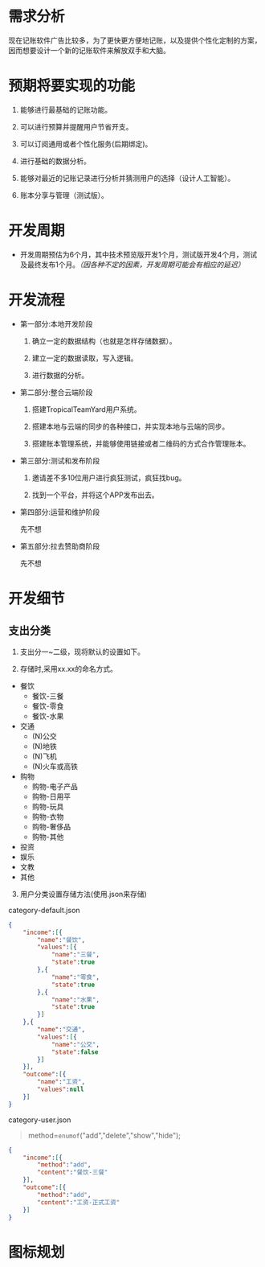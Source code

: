 # 需求分析

现在记账软件广告比较多，为了更快更方便地记账，以及提供个性化定制的方案，因而想要设计一个新的记账软件来解放双手和大脑。

# 预期将要实现的功能

1. 能够进行最基础的记账功能。

2. 可以进行预算并提醒用户节省开支。

3. 可以订阅通用或者个性化服务(后期绑定)。

4. 进行基础的数据分析。

5. 能够对最近的记账记录进行分析并猜测用户的选择（设计人工智能）。

6. 账本分享与管理（测试版）。

# 开发周期

- 开发周期预估为6个月，其中技术预览版开发1个月，测试版开发4个月，测试及最终发布1个月。*（因各种不定的因素，开发周期可能会有相应的延迟）*

# 开发流程

- 第一部分:本地开发阶段

    1. 确立一定的数据结构（也就是怎样存储数据）。

    2. 建立一定的数据读取，写入逻辑。

    3. 进行数据的分析。

- 第二部分:整合云端阶段

    1. 搭建TropicalTeamYard用户系统。

    2. 搭建本地与云端的同步的各种接口，并实现本地与云端的同步。

    3. 搭建账本管理系统，并能够使用链接或者二维码的方式合作管理账本。

- 第三部分:测试和发布阶段

    1. 邀请差不多10位用户进行疯狂测试，疯狂找bug。

    2. 找到一个平台，并将这个APP发布出去。

- 第四部分:运营和维护阶段

    先不想

- 第五部分:拉去赞助商阶段

    先不想

# 开发细节

## 支出分类

1. 支出分一~二级，现将默认的设置如下。

2. 存储时,采用xx.xx的命名方式。

- 餐饮
    - 餐饮-三餐
    - 餐饮-零食
    - 餐饮-水果
- 交通
    - (N)公交
    - (N)地铁
    - (N)飞机
    - (N)火车或高铁
- 购物
    - 购物-电子产品
    - 购物-日用平
    - 购物-玩具
    - 购物-衣物
    - 购物-奢侈品
    - 购物-其他
- 投资
- 娱乐
- 文教
- 其他

3. 用户分类设置存储方法(使用.json来存储)

category-default.json

```json
{
    "income":[{
        "name":"餐饮",
        "values":[{
            "name":"三餐",
            "state":true
        },{
            "name":"零食",
            "state":true
        },{
            "name":"水果",
            "state":true
        }]
    },{
        "name":"交通",
        "values":[{
            "name":"公交",
            "state":false
        }]
    }],
    "outcome":[{
        "name":"工资",
        "values":null
    }]
}
```

category-user.json

> method=`enumof`("add","delete","show","hide");

```json
{
    "income":[{
        "method":"add",
        "content":"餐饮-三餐"
    }],
    "outcome":[{
        "method":"add",
        "content":"工资-正式工资"
    }]
}
```

# 图标规划
